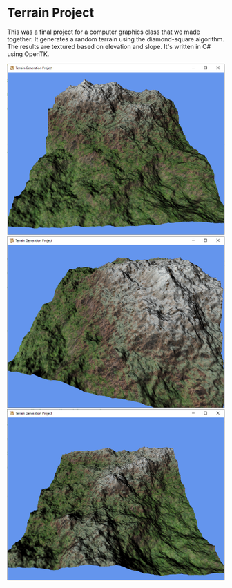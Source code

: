 # Terrain Project

This was a final project for a computer graphics class that we made together. It generates a random terrain using the diamond-square algorithm. The results are textured based on elevation and slope. It's written in C# using OpenTK. 

![im](images/terrain.png)
![im2](images/terrain2.png)
![im3](images/terrain3.png)